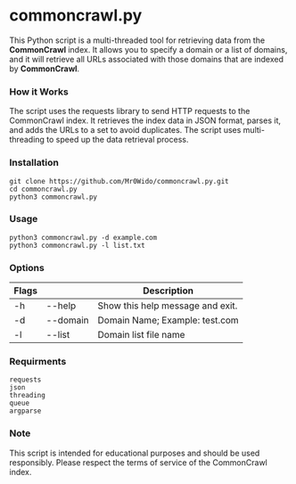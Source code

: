 # commoncrawl.py
This Python script is a multi-threaded tool for retrieving data from the **CommonCrawl** index. It allows you to specify a domain or a list of domains, and it will retrieve all URLs associated with those domains that are indexed by **CommonCrawl**.

### How it Works
The script uses the requests library to send HTTP requests to the CommonCrawl index. It retrieves the index data in JSON format, parses it, and adds the URLs to a set to avoid duplicates. The script uses multi-threading to speed up the data retrieval process.

### Installation
```
git clone https://github.com/Mr0Wido/commoncrawl.py.git
cd commoncrawl.py 
python3 commoncrawl.py
```

### Usage
```
python3 commoncrawl.py -d example.com
python3 commoncrawl.py -l list.txt
```

### Options
**Flags** |       | **Description**
--- | --- | ---
-h | --help | Show this help message and exit.
-d | --domain | Domain Name; Example: test.com
-l | --list | Domain list file name

### Requirments
```
requests
json
threading
queue
argparse
```

### Note
This script is intended for educational purposes and should be used responsibly. Please respect the terms of service of the CommonCrawl index.
